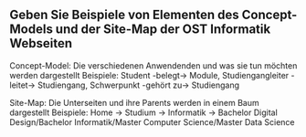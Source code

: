 ## Geben Sie Beispiele von Elementen des Concept-Models und der Site-Map der OST Informatik Webseiten
Concept-Model: Die verschiedenen Anwendenden und was sie tun möchten werden dargestellt
Beispiele: Student -belegt-> Module, Studiengangleiter -leitet-> Studiengang, Schwerpunkt -gehört zu-> Studiengang

Site-Map: Die Unterseiten und ihre Parents werden in einem Baum dargestellt
Beispiele: Home -> Studium -> Informatik -> Bachelor Digital Design/Bachelor Informatik/Master Computer Science/Master Data Science